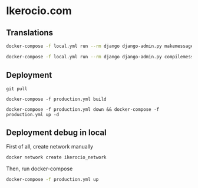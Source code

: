 # Ikerocio.com


## Translations

```sh
docker-compose -f local.yml run --rm django django-admin.py makemessages -l en 

docker-compose -f local.yml run --rm django django-admin.py compilemessages -l en
```

## Deployment

```
git pull

docker-compose -f production.yml build

docker-compose -f production.yml down && docker-compose -f production.yml up -d
```

## Deployment debug in local

First of all, create network manually

```sh
docker network create ikerocio_network
```

Then, run docker-compose

```sh
docker-compose -f production.yml up
```